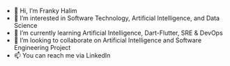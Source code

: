 - 👋 Hi, I’m Franky Halim
- 👀 I’m interested in Software Technology, Artificial Intelligence, and Data Science
- 🌱 I’m currently learning Artificial Intelligence, Dart-Flutter, SRE & DevOps
- 🤝 I’m looking to collaborate on Artificial Intelligence and Software Engineering Project
- 📫 You can reach me via LinkedIn

<!---
Darkgaze-Tech/Darkgaze-Tech is a ✨ special ✨ repository because its `README.md` (this file) appears on your GitHub profile.
You can click the Preview link to take a look at your changes.
--->
